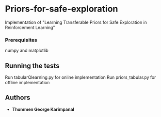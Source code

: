 # Priors-for-safe-exploration
Implementation of "Learning Transferable Priors for Safe Exploration in Reinforcement Learning"

### Prerequisites

numpy and matplotlib

## Running the tests

Run tabularQlearning.py for online implementation
Run priors_tabular.py for offline implementation

## Authors

* **Thommen George Karimpanal** 
